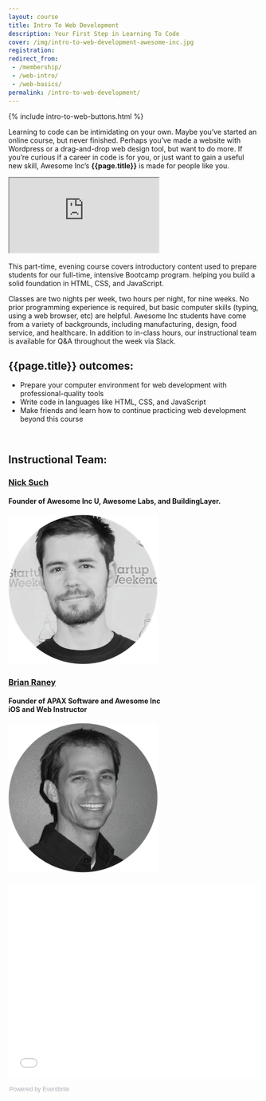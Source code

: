 ```yaml
---
layout: course
title: Intro To Web Development
description: Your First Step in Learning To Code
cover: /img/intro-to-web-development-awesome-inc.jpg
registration:
redirect_from:
 - /membership/
 - /web-intro/
 - /web-basics/
permalink: /intro-to-web-development/
---
```


{% include intro-to-web-buttons.html %}

Learning to code can be intimidating on your own. Maybe you’ve started an online course, but never finished. Perhaps you’ve made a website with Wordpress or a drag-and-drop web design tool, but want to do more. If you’re curious if a career in code is for you, or just want to gain a useful new skill, Awesome Inc’s **{{page.title}}** is made for people like you.

<div class="embed-responsive embed-responsive-16by9"><iframe class="embed-responsive-item" src="https://www.youtube.com/embed/8IryuzzI2DA?rel=0&amp;controls=0"></iframe></div>

This part-time, evening course covers introductory content used to prepare students for our full-time, intensive Bootcamp program. helping you build a solid foundation in HTML, CSS, and JavaScript.

Classes are two nights per week, two hours per night, for nine weeks. No prior programming experience is required, but basic computer skills (typing, using a web browser, etc) are helpful. Awesome Inc students have come from a variety of backgrounds, including manufacturing, design, food service, and healthcare. In addition to in-class hours, our instructional team is available for Q&A throughout the week via Slack.

## {{page.title}} outcomes:
- Prepare your computer environment for web development with professional-quality tools
- Write code in languages like HTML, CSS, and JavaScript
- Make friends and learn how to continue practicing web development beyond this course

<br>

## Instructional Team:

<div class="row">
	<div class="text-center col-lg-6">
		<h3><a href="https://www.linkedin.com/in/nicksuch">Nick Such</a></h3>
		<h4>Founder of Awesome Inc U, Awesome Labs, and BuildingLayer.</h4>
		<img src="/img/nick-such.png">
	</div>
	<div class="text-center col-lg-6">
		<h3><a href="https://www.linkedin.com/in/brianraney">Brian Raney</a></h3>
		<h4>Founder of APAX Software and Awesome Inc<br>
			iOS and Web Instructor</h4>
		<img src="/img/brian-raney.png">
	</div>
</div>

<br>

<!--Eventbrite generated ticket form widget-->
<div style="width:100%; text-align:left;"><iframe src="//eventbrite.com/tickets-external?eid=39667189632&ref=etckt" frameborder="0" height="393" width="100%" vspace="0" hspace="0" marginheight="5" marginwidth="5" scrolling="auto" allowtransparency="true"></iframe><div style="font-family:Helvetica, Arial; font-size:12px; padding:10px 0 5px; margin:2px; width:100%; text-align:left;" ><a class="powered-by-eb" style="color: #ADB0B6; text-decoration: none;" target="_blank" href="http://www.eventbrite.com/">Powered by Eventbrite</a></div></div>